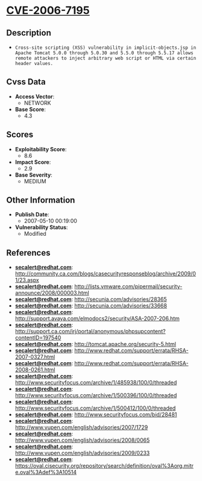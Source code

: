 
# [CVE-2006-7195](https://cve.mitre.org/cgi-bin/cvename.cgi?name=CVE-2006-7195)

## Description

- `Cross-site scripting (XSS) vulnerability in implicit-objects.jsp in Apache Tomcat 5.0.0 through 5.0.30 and 5.5.0 through 5.5.17 allows remote attackers to inject arbitrary web script or HTML via certain header values.`

## Cvss Data

- **Access Vector**:
  - NETWORK
- **Base Score**:
  - 4.3

## Scores

- **Exploitability Score**:
  - 8.6
- **Impact Score**:
  - 2.9
- **Base Severity**:
  - MEDIUM

## Other Information

- **Publish Date**:
  - 2007-05-10 00:19:00
- **Vulnerability Status**:
  - Modified

## References

- **secalert@redhat.com**: http://community.ca.com/blogs/casecurityresponseblog/archive/2009/01/23.aspx
- **secalert@redhat.com**: http://lists.vmware.com/pipermail/security-announce/2008/000003.html
- **secalert@redhat.com**: http://secunia.com/advisories/28365
- **secalert@redhat.com**: http://secunia.com/advisories/33668
- **secalert@redhat.com**: http://support.avaya.com/elmodocs2/security/ASA-2007-206.htm
- **secalert@redhat.com**: http://support.ca.com/irj/portal/anonymous/phpsupcontent?contentID=197540
- **secalert@redhat.com**: http://tomcat.apache.org/security-5.html
- **secalert@redhat.com**: http://www.redhat.com/support/errata/RHSA-2007-0327.html
- **secalert@redhat.com**: http://www.redhat.com/support/errata/RHSA-2008-0261.html
- **secalert@redhat.com**: http://www.securityfocus.com/archive/1/485938/100/0/threaded
- **secalert@redhat.com**: http://www.securityfocus.com/archive/1/500396/100/0/threaded
- **secalert@redhat.com**: http://www.securityfocus.com/archive/1/500412/100/0/threaded
- **secalert@redhat.com**: http://www.securityfocus.com/bid/28481
- **secalert@redhat.com**: http://www.vupen.com/english/advisories/2007/1729
- **secalert@redhat.com**: http://www.vupen.com/english/advisories/2008/0065
- **secalert@redhat.com**: http://www.vupen.com/english/advisories/2009/0233
- **secalert@redhat.com**: https://oval.cisecurity.org/repository/search/definition/oval%3Aorg.mitre.oval%3Adef%3A10514
